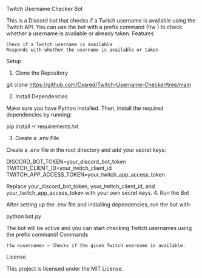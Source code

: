 Twitch Username Checker Bot

This is a Discord bot that checks if a Twitch username is available using the Twitch API. You can use the bot with a prefix command (!tw <username>) to check whether a username is available or already taken.
Features

    Check if a Twitch username is available
    Responds with whether the username is available or taken

Setup
1. Clone the Repository

git clone https://github.com/Cxsred/Twitch-Username-Checker/tree/main

2. Install Dependencies

Make sure you have Python installed. Then, install the required dependencies by running:

pip install -r requirements.txt

3. Create a .env File

Create a .env file in the root directory and add your secret keys:

DISCORD_BOT_TOKEN=your_discord_bot_token
TWITCH_CLIENT_ID=your_twitch_client_id
TWITCH_APP_ACCESS_TOKEN=your_twitch_app_access_token

Replace your_discord_bot_token, your_twitch_client_id, and your_twitch_app_access_token with your own secret keys.
4. Run the Bot

After setting up the .env file and installing dependencies, run the bot with:

python bot.py

The bot will be active and you can start checking Twitch usernames using the prefix command!
Commands

    !tw <username> – Checks if the given Twitch username is available.

License

This project is licensed under the MIT License.
